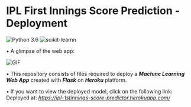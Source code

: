 # IPL First Innings Score Prediction - Deployment

![Python 3.6](https://img.shields.io/badge/Python-3.6-brightgreen.svg) ![scikit-learnn](https://img.shields.io/badge/Library-Scikit_Learn-orange.svg)

• A glimpse of the web app:

 ![GIF](readme_resources/ipl-first-innings-score-web-app.gif)

• This repository consists of files required to deploy a ___Machine Learning Web App___ created with ___Flask___ on ___Heroku___ platform.

• If you want to view the deployed model, click on the following link:<br />
Deployed at: _https://ipl-1stinnings-score-predictor.herokuapp.com/_




